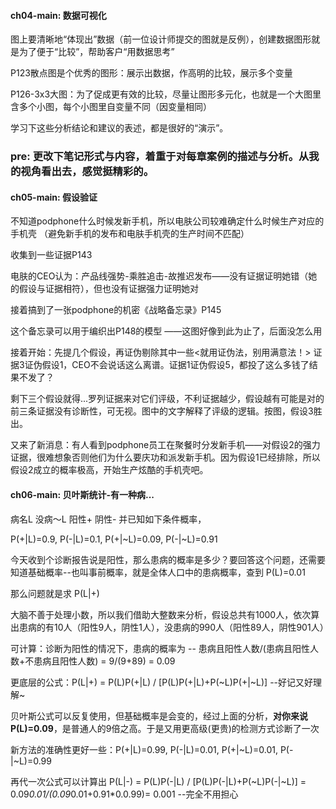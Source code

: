 #### ch04-main: 数据可视化
图上要清晰地“体现出”数据（前一位设计师提交的图就是反例），创建数据图形就是为了便于“比较”，帮助客户“用数据思考”

P123散点图是个优秀的图形：展示出数据，作高明的比较，展示多个变量

P126-3x3大图：为了促成更有效的比较，尽量让图形多元化，也就是一个大图里含多个小图，每个小图里自变量不同（因变量相同）

学习下这些分析结论和建议的表述，都是很好的“演示”。

### pre: 更改下笔记形式与内容，着重于对每章案例的描述与分析。从我的视角看出去，感觉挺精彩的。

#### ch05-main: 假设验证
不知道podphone什么时候发新手机，所以电肤公司较难确定什么时候生产对应的手机壳 （避免新手机的发布和电肤手机壳的生产时间不匹配）

收集到一些证据P143

电肤的CEO认为：产品线强势-乘胜追击-故推迟发布——没有证据证明她错（她的假设与证据相符），但也没有证据强力证明她对

接着搞到了一张podphone的机密《战略备忘录》P145

这个备忘录可以用于编织出P148的模型
——这图好像到此为止了，后面没怎么用

接着开始：先提几个假设，再证伪剔除其中一些<就用证伪法，别用满意法！>
证据3证伪假设1，CEO不会说话这么离谱。证据1证伪假设5，都投了这么多钱了结果不发了？

剩下三个假设就得...罗列证据来对它们评级，不利证据越少，假设越有可能是对的
前三条证据没有诊断性，可无视。图中的文字解释了评级的逻辑。按图，假设3胜出。

又来了新消息：有人看到podphone员工在聚餐时分发新手机——对假设2的强力证据，很难想象否则他们为什么要庆功和派发新手机。因为假设1已经排除，所以假设2成立的概率极高，开始生产炫酷的手机壳吧。

#### ch06-main: 贝叶斯统计-有一种病...
病名L 没病～L 阳性+ 阴性- 并已知如下条件概率，

P(+|L)=0.9, P(-|L)=0.1, P(+|~L)=0.09, P(-|~L)=0.91

今天收到个诊断报告说是阳性，那么患病的概率是多少？要回答这个问题，还需要知道基础概率--也叫事前概率，就是全体人口中的患病概率，查到 P(L)=0.01

那么问题就是求 P(L|+)

大脑不善于处理小数，所以我们借助大整数来分析，假设总共有1000人，依次算出患病的有10人（阳性9人，阴性1人），没患病的990人（阳性89人，阴性901人）

可计算：诊断为阳性的情况下，患病的概率为 -- 患病且阳性人数/(患病且阳性人数+不患病且阳性人数) = 9/(9+89) = 0.09

更底层的公式：P(L|+) = P(L)P(+|L) / [P(L)P(+|L)+P(~L)P(+|~L)] --好记又好理解~

贝叶斯公式可以反复使用，但基础概率是会变的，经过上面的分析，__对你来说 P(L)=0.09__，是普通人的9倍之高。于是又用更高级(更贵)的检测方式诊断了一次

新方法的准确性更好一些：P(+|L)=0.99, P(-|L)=0.01, P(+|~L)=0.01, P(-|~L)=0.99

再代一次公式可以计算出 P(L|-) = P(L)P(-|L) / [P(L)P(-|L)+P(~L)P(-|~L)] = 0.09*0.01/(0.09*0.01+0.91*0.0.99)= 0.001  --完全不用担心

